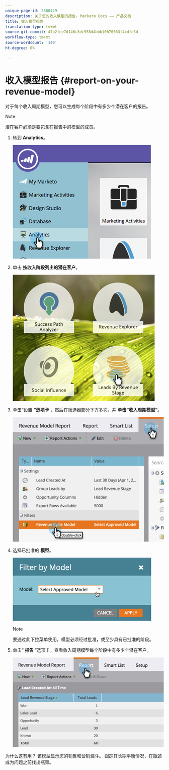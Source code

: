 ```yaml
---
unique-page-id: 2360429
description: 关于您的收入模型的报告- Marketo Docs —— 产品文档
title: 收入模型报告
translation-type: tm+mt
source-git-commit: 47b2fee7d146c3dc558d4bbb10070683f4cdfd3d
workflow-type: tm+mt
source-wordcount: '140'
ht-degree: 0%

---
```



# 收入模型报告 {#report-on-your-revenue-model}

对于每个收入周期模型，您可以生成每个阶段中有多少个潜在客户的报告。

>[!NOTE]
>
>潜在客户必须是要包含在报告中的模型的成员。

1. 转到 **Analytics**。

   ![](assets/image2015-4-29-16-3a8-3a14.png)

1. 单击 **按收入阶段列出的潜在客户**。

   ![](assets/image2015-4-29-16-3a15-3a3.png)

1. 单击“设置 **”选项卡** ，然后在筛选器部分下方多次，并 **单击“收入周期模型”**。

   ![](assets/image2015-4-29-16-3a37-3a57.png)

1. 选择已批准的 **模型**。

   ![](assets/image2015-4-29-16-3a40-3a34.png)

   >[!NOTE]
   >
   >要通过此下拉菜单使用，模型必须经过批准，或至少具有已批准的阶段。

1. 单击“ **报告** ”选项卡，查看收入周期模型每个阶段中有多少个潜在客户。

   ![](assets/image2015-4-29-16-3a51-3a29.png)

为什么这有用？ 该模型显示您的销售和营销漏斗。 跟踪其长期平衡情况，在瓶颈成为问题之前找出瓶颈。
